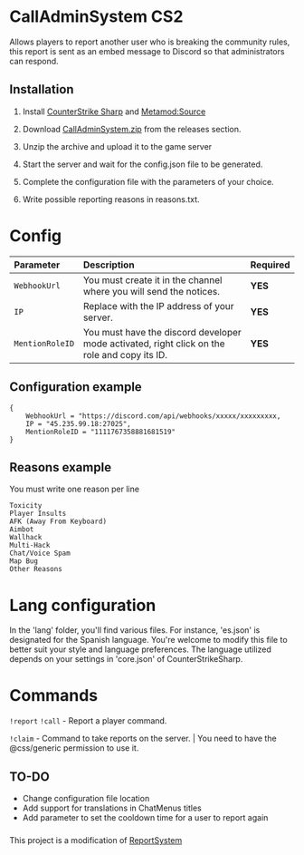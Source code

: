 # CallAdminSystem CS2
Allows players to report another user who is breaking the community rules, this report is sent as an embed message to Discord so that administrators can respond.
## Installation
1. Install [CounterStrike Sharp](https://github.com/roflmuffin/CounterStrikeSharp) and [Metamod:Source](https://www.sourcemm.net/downloads.php/?branch=master)

2. Download [CallAdminSystem.zip](https://github.com/wiruwiru/CallAdminSystem-CS2/releases) from the releases section.

3. Unzip the archive and upload it to the game server

4. Start the server and wait for the config.json file to be generated.

5. Complete the configuration file with the parameters of your choice.

6. Write possible reporting reasons in reasons.txt.

# Config
| Parameter | Description | Required     |
| :------- | :------- | :------- |
| `WebhookUrl` | You must create it in the channel where you will send the notices. |**YES** |
| `IP` | Replace with the IP address of your server. |**YES** |
| `MentionRoleID` | You must have the discord developer mode activated, right click on the role and copy its ID. |**YES** |

## Configuration example
```
{
    WebhookUrl = "https://discord.com/api/webhooks/xxxxx/xxxxxxxxx,
    IP = "45.235.99.18:27025",
    MentionRoleID = "1111767358881681519"
}
```

## Reasons example
You must write one reason per line
```
Toxicity
Player Insults
AFK (Away From Keyboard)
Aimbot
Wallhack
Multi-Hack
Chat/Voice Spam
Map Bug
Other Reasons
```

# Lang configuration

In the 'lang' folder, you'll find various files. For instance, 'es.json' is designated for the Spanish language. You're welcome to modify this file to better suit your style and language preferences. The language utilized depends on your settings in 'core.json' of CounterStrikeSharp.

# Commands
`!report` `!call`  - Report a player command.

`!claim`  - Command to take reports on the server. | You need to have the @css/generic permission to use it.

## TO-DO
- Change configuration file location
- Add support for translations in ChatMenus titles
- Add parameter to set the cooldown time for a user to report again

###
This project is a modification of [ReportSystem](https://github.com/PhantomYopta/-Discord-cs2-ReportSystem)